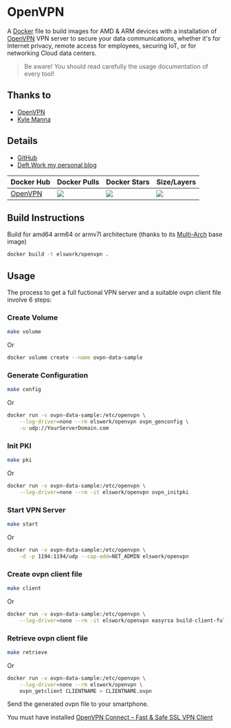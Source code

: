 # OpenVPN

A [Docker](http://docker.com) file to build images for AMD & ARM devices with a installation of [OpenVPN](https://openvpn.net/) VPN server to secure your data communications, whether it's for Internet privacy, remote access for employees, securing IoT, or for networking Cloud data centers.

> Be aware! You should read carefully the usage documentation of every tool!

## Thanks to

- [OpenVPN](https://openvpn.net/)
- [Kyle Manna](https://github.com/kylemanna/docker-openvpn)

## Details

- [GitHub](https://github.com/DeftWork/openvpn)
- [Deft.Work my personal blog](http://deft.work)

| Docker Hub | Docker Pulls | Docker Stars | Size/Layers |
| --- | --- | --- | --- |
| [OpenVPN](https://hub.docker.com/r/elswork/openvpn "elswork/openvpn on Docker Hub") | [![](https://img.shields.io/docker/pulls/elswork/openvpn.svg)](https://hub.docker.com/r/elswork/openvpn "openvpn on Docker Hub") | [![](https://img.shields.io/docker/stars/elswork/openvpn.svg)](https://hub.docker.com/r/elswork/openvpn "OpenVPN on Docker Hub") | [![](https://images.microbadger.com/badges/image/elswork/openvpn.svg)](https://microbadger.com/images/elswork/openvpn "OpenVPN on microbadger.com") |

## Build Instructions

Build for amd64 arm64 or armv7l architecture (thanks to its [Multi-Arch](https://blog.docker.com/2017/11/multi-arch-all-the-things/) base image)

``` sh
docker build -t elswork/openvpn .
```

## Usage

The process to get a full fuctional VPN server and a suitable ovpn client file involve 6 steps:

### Create Volume

``` sh
make volume
``` 
Or
``` sh
docker volume create --name ovpn-data-sample
``` 

### Generate Configuration

``` sh
make config
``` 
Or
``` sh
docker run -v ovpn-data-sample:/etc/openvpn \
    --log-driver=none --rm elswork/openvpn ovpn_genconfig \
    -u udp://YourServerDomain.com
``` 

### Init PKI

``` sh
make pki
``` 
Or
``` sh
docker run -v ovpn-data-sample:/etc/openvpn \
    --log-driver=none --rm -it elswork/openvpn ovpn_initpki
```

### Start VPN Server

``` sh
make start
``` 
Or
``` sh
docker run -v ovpn-data-sample:/etc/openvpn \
    -d -p 1194:1194/udp --cap-add=NET_ADMIN elswork/openvpn
```

### Create ovpn client file

``` sh
make client
``` 
Or
``` sh
docker run -v ovpn-data-sample:/etc/openvpn \
    --log-driver=none --rm -it elswork/openvpn easyrsa build-client-full CLIENTNAME nopass
```

### Retrieve ovpn client file

``` sh
make retrieve
``` 
Or
``` sh
docker run -v ovpn-data-sample:/etc/openvpn \
    --log-driver=none --rm elswork/openvpn \
    ovpn_getclient CLIENTNAME > CLIENTNAME.ovpn
```

Send the generated ovpn file to your smartphone.

You must have installed [OpenVPN Connect – Fast & Safe SSL VPN Client](https://play.google.com/store/apps/details?id=net.openvpn.openvpn)
